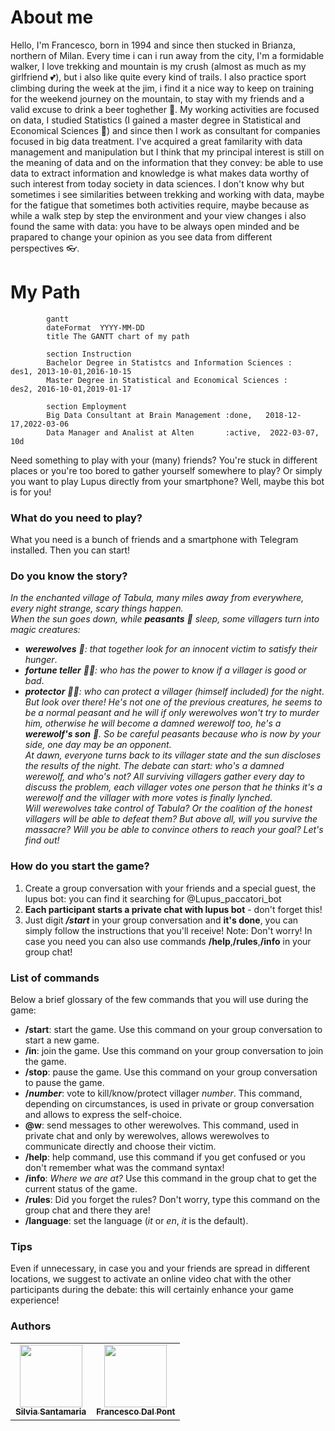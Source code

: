 # About me

Hello, I'm Francesco, born in 1994 and since then stucked in Brianza, northern of Milan. Every time i can i run away from the city, I'm a formidable walker, I love trekking and mountain is my crush (almost as much as my girlfriend 💕), but i also like quite every kind of trails. I also practice sport climbing during the week at the jim, i find it a nice way to keep on training for the weekend journey on the mountain, to stay with my friends and a valid excuse to drink a beer toghether 🍺.
My working activities are focused on data, I studied Statistics (I gained a master degree in Statistical and Economical Sciences 🏅) and since then I work as consultant for companies focused in big data treatment. I've acquired a great familarity with data management and manipulation but I think that my principal interest is still on the meaning of data and on the information that they convey: be able to use data to extract information and knowledge is what makes data worthy of such interest from today society in data sciences. I don't know why but sometimes i see similarities between trekking and working with data, maybe for the fatigue that sometimes both activities require, maybe because as while a walk step by step the environment and your view changes i also found the same with data: you have to be always open minded and be prapared to change your opinion as you see data from different perspectives 👓.

# My Path

```mermaid
        gantt
        dateFormat  YYYY-MM-DD
        title The GANTT chart of my path 

        section Instruction
        Bachelor Degree in Statistcs and Information Sciences :       des1, 2013-10-01,2016-10-15
        Master Degree in Statistical and Economical Sciences :        des2, 2016-10-01,2019-01-17 

        section Employment
        Big Data Consultant at Brain Management :done,   2018-12-17,2022-03-06
        Data Manager and Analist at Alten       :active,  2022-03-07, 10d
```

Need something to play with your (many) friends? You're stuck in different places or you're too bored to gather yourself somewhere to play? Or simply you want to play Lupus directly from your smartphone? Well, maybe this bot is for you!

### What do you need to play?

What you need is a bunch of friends and a smartphone with Telegram installed. Then you can start!

### Do you know the story?

_In the enchanted village of Tabula, many miles away from everywhere, every night strange, scary things happen.  
When the sun goes down, while **peasants** 🚜 sleep, some villagers turn into magic creatures:_
- ***werewolves** 🐺: that together look for an innocent victim to satisfy their hunger*.
- ***fortune teller** 🧙‍♀️: who has the power to know if a villager is good or bad*.
- ***protector** 👮‍♂️: who can protect a villager (himself included) for the night*.
_But look over there! He's not one of the previous creatures, he seems to be a normal peasant and he will if only werewolves won't try to murder him, otherwise he will become a damned werewolf too, he's a **werewolf's son** 🐾. So be careful peasants because who is now by your side, one day may be an opponent.<br>_
_At dawn, everyone turns back to its villager state and the sun discloses the results of the night.  The debate can start: who's a damned werewolf, and who's not? All surviving villagers gather every day to discuss the problem, each villager votes one person that he thinks it's a werewolf and the villager with more votes is finally lynched. <br> Will werewolves take control of Tabula? Or the coalition of the honest villagers will be able to defeat them? But above all, will you survive the massacre? Will you be able to convince others to reach your goal? Let's find out!_
### How do you start the game?
1. Create a group conversation with your friends and a special guest, the lupus bot: you can find it searching for @Lupus_paccatori_bot
2. **Each participant starts a private chat with lupus bot** - don't forget this!
3. Just digit **_/start_** in your group conversation and **it's done**, you can simply follow the instructions that you'll receive!
Note: Don't worry! In case you need you can also use commands **/help**,**/rules**,**/info** in your group chat!
### List of commands
Below a brief glossary of the few commands that you will use during the game:
* **/start**: start the game. Use this command on your group conversation to start a new game.
* **/in**: join the game. Use this command on your group conversation to join the game.
* **/stop**: pause the game. Use this command on your group conversation to pause the game.
* **/_number_**: vote to kill/know/protect villager _number_. This command, depending on circumstances, is used in private or group conversation and allows to express the self-choice.
* **@w**: send messages to other werewolves. This command, used in private chat and only by werewolves, allows werewolves to communicate directly and choose their victim.
* **/help**: help command, use this command if you get confused or you don't remember what was the command syntax!
* **/info**: *Where we are at?* Use this command in the group chat to get the current status of the game.
* **/rules**: Did you forget the rules? Don't worry, type this command on the group chat and there they are! 
* **/language**: set the language (*it* or *en*, *it* is the default).
### Tips
Even if unnecessary, in case you and your friends are spread in different locations, we suggest to activate an online video chat with the other participants during the debate: this will certainly enhance your game experience!
### Authors
<table>
  <tr>
    <td align="center"><a href="https://github.com/silviasantamaria"><img src="https://avatars3.githubusercontent.com/u/29761107?v=4" width="100px;" alt=""/><br /><sub><b>Silvia Santamaria</b>
    <td align="center"><a href="https://github.com/frenk94"><img src="https://avatars0.githubusercontent.com/u/54543458?v=4" width="100px;" alt=""/><br /><sub><b>Francesco Dal Pont</b>

